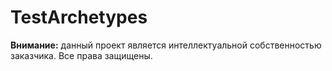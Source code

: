 # TestArchetypes
**Внимание:** данный проект является интеллектуальной собственностью заказчика. Все права защищены.
